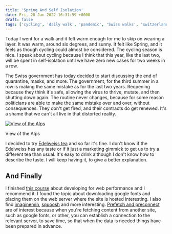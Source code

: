```yaml
---
title: 'Spring And Self Isolation'
date: Fri, 28 Jan 2022 16:31:59 +0000
draft: false
tags: ['cycling', 'daily walk', 'pandemic', 'Swiss walks', 'switzerland', 'walking']
---
```


Today I went for a walk and it felt warm enough for me to skip on wearing a layer. It was warm, around six degrees, and sunny. It felt like Spring, and it feels as though cycling could almost be considered. The cycling season is nice. I speak about cycling because I think that this year, like the last two, will be spent in self-isolation until we have zero new cases for two weeks in a row.

The Swiss government has today decided to start discussing the end of quarantine, masks, and more. The government, for the third summer in a row is making the same mistake as for the last two years. Reopening because they think it's safe, allowing the virus to thrive, mutate, and then shutting down again. The routine never changes, because for some reason politicians are able to make the same mistake over and over, without consequences. They don't get fired, and their contracts do get renewed. It's a shame that we can't all live in that distorted reality.

[![View of the Alps](https://www.main-vision.com/richard/blog/wp-content/uploads/2022/01/img_1084-1024x768.jpg)](https://www.main-vision.com/richard/blog/wp-content/uploads/2022/01/img_1084-scaled.jpg)

View of the Alps

I decided to try [Edelweiss tea](https://www.coop.ch/de/lebensmittel/getraenke/heisse-getraenke/tee/kraeutertee/pro-montagna-kraeutertee-mit-edelweiss-15-beutel/p/3654969?gs=1&utm_source=google&utm_medium=cpc&utm_campaign=freeshopping-de&gclid=Cj0KCQiAosmPBhCPARIsAHOen-M4KvwUnMGLNlQt6U9_h-KkEROtu0lGdwOcbz8aKAC8vassBL0-rboaAifyEALw_wcB&gclsrc=aw.ds) and so far it's fine. I don't know if the Edelweiss has any taste or if it just a marketing gimmick to get us to try a different tea than usual. It's easy to drink although I don't know how to describe the taste. I will keep having it, to give a better explanation.

And Finally
-----------

I finished [this course](https://www.linkedin.com/learning/developing-for-web-performance?contextUrn=urn%3Ali%3AlyndaLearningPath%3A5f6b7ff5498e706fb4dda1f1) about developing for web performance and I recommend it. I found the topic about downloading google fonts and placing them on the web server where the site is hosted interesting. I also find [imaginemin](https://www.npmjs.com/package/imagemin), [squoosh](https://squoosh.app/) and more interesting. [Prefetch and preconnect](https://web.dev/preconnect-and-dns-prefetch/) are of interest because when you're fetching content from another site, such as google fonts, or other, you can establish a connection to the relevant server, to save time, so that when the data is needed things have been prepared in advance.
